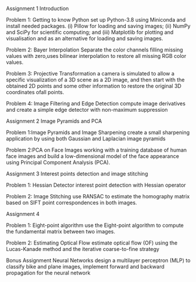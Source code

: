 Assignment 1 Introduction

Problem 1: Getting to know Python
  set up Python-3.8 using Miniconda and install needed packages. (i) Pillow for loading and saving images; (ii) NumPy and SciPy for scientific computing; and (iii) Matplotlib for plotting and visualisation and as an alternative for loading and saving images.
  
Problem 2: Bayer Interpolation 
  Separate the color channels filling missing values with zero,uses bilinear interpolation to restore all missing RGB color values.
  
Problem 3: Projective Transformation
  a camera is simulated to allow a specific visualization of a 3D scene as a 2D image, and then start with the obtained 2D points and some other information to restore the original 3D coordinates ofall points.

Problem 4: Image Filtering and Edge Detection
  compute image derivatives and create a simple edge detector with non-maximum suppression

Assignment 2 Image Pyramids and PCA

Problem 1:Image Pyramids and Image Sharpening
  create a small sharpening application by using both Gaussian and Laplacian image pyramids
  
Problem 2:PCA on Face Images
  working with a training database of human face images and build a low-dimensional model of the face appearance using Principal Component Analysis (PCA).

Assignment 3 Interest points detection and image stitching

Problem 1: Hessian Detector
  interest point detection with Hessian operator
  
Problem 2: Image Stitching
  use RANSAC to estimate the homography matrix based on SIFT point correspondences in both images.

Assignment 4

Problem 1: Eight-point algorithm
  use the Eight-point algorithm to compute the fundamental matrix between two images.
  
Problem 2: Estimating Optical Flow
  estimate optical flow (OF) using the Lucas-Kanade method and  the iterative coarse-to-fine strategy

Bonus Assignment  Neural Networks
  design a multilayer perceptron (MLP) to classify bike and plane images, implement forward and backward propagation for the neural network
